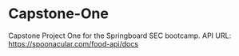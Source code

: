 # Capstone-One
Capstone Project One for the Springboard SEC bootcamp. 
API URL: https://spoonacular.com/food-api/docs
